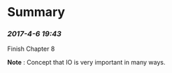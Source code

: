 Summary
=========


### *2017-4-6 19:43*

Finish Chapter 8 

__Note__ : Concept that IO is very important in many ways.
